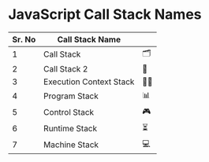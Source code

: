 # JavaScript Call Stack Names

| Sr. No | Call Stack Name         |                        |
|--------|-------------------------|-----------------------|
| 1      | Call Stack              | 🗂️                    |
| 2      | Call Stack 2            | 🔄                    |
| 3      | Execution Context Stack | 🧑‍💻                    |
| 4      | Program Stack           | 📊                    |
| 5      | Control Stack           | 🎮                    |
| 6      | Runtime Stack           | ⏳                    |
| 7      | Machine Stack           | 💻                        |
